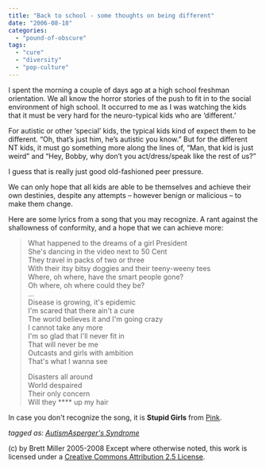 ```yaml
---
title: "Back to school - some thoughts on being different"
date: "2006-08-18"
categories: 
  - "pound-of-obscure"
tags: 
  - "cure"
  - "diversity"
  - "pop-culture"
---
```


I spent the morning a couple of days ago at a high school freshman orientation. We all know the horror stories of the push to fit in to the social environment of high school. It occurred to me as I was watching the kids that it must be very hard for the neuro-typical kids who are ‘different.’  
  
For autistic or other ‘special’ kids, the typical kids kind of expect them to be different. “Oh, that’s just him, he’s autistic you know.” But for the different NT kids, it must go something more along the lines of, “Man, that kid is just weird” and “Hey, Bobby, why don’t you act/dress/speak like the rest of us?”  
  
I guess that is really just good old-fashioned peer pressure.  
  
We can only hope that all kids are able to be themselves and achieve their own destinies, despite any attempts – however benign or malicious – to make them change.  
  
Here are some lyrics from a song that you may recognize. A rant against the shallowness of conformity, and a hope that we can achieve more:  

> What happened to the dreams of a girl President  
> She's dancing in the video next to 50 Cent  
> They travel in packs of two or three  
> With their itsy bitsy doggies and their teeny-weeny tees  
> Where, oh where, have the smart people gone?  
> Oh where, oh where could they be?  
> …  
> Disease is growing, it's epidemic  
> I'm scared that there ain't a cure  
> The world believes it and I'm going crazy  
> I cannot take any more  
> I'm so glad that I'll never fit in  
> That will never be me  
> Outcasts and girls with ambition  
> That's what I wanna see  
>   
> Disasters all around  
> World despaired  
> Their only concern  
> Will they \*\*\*\* up my hair

In case you don't recognize the song, it is **Stupid Girls** from [Pink](http://www.pinkspage.com/).  
  
_tagged as: [Autism](http://technorati.com/tag/autism)[Asperger's Syndrome](http://technorati.com/tag/asperger%27s)_

(c) by Brett Miller 2005-2008 Except where otherwise noted, this work is licensed under a [Creative Commons Attribution 2.5 License](http://creativecommons.org/licenses/by/2.5/).
